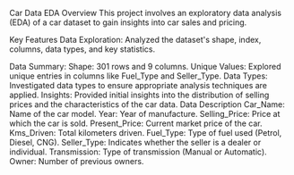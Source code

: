 Car Data EDA
Overview
This project involves an exploratory data analysis (EDA) of a car dataset to gain insights into car sales and pricing.

Key Features
Data Exploration: Analyzed the dataset's shape, index, columns, data types, and key statistics.

Data Summary:
Shape: 301 rows and 9 columns.
Unique Values: Explored unique entries in columns like Fuel_Type and Seller_Type.
Data Types: Investigated data types to ensure appropriate analysis techniques are applied.
Insights: Provided initial insights into the distribution of selling prices and the characteristics of the car data.
Data Description
Car_Name: Name of the car model.
Year: Year of manufacture.
Selling_Price: Price at which the car is sold.
Present_Price: Current market price of the car.
Kms_Driven: Total kilometers driven.
Fuel_Type: Type of fuel used (Petrol, Diesel, CNG).
Seller_Type: Indicates whether the seller is a dealer or individual.
Transmission: Type of transmission (Manual or Automatic).
Owner: Number of previous owners.
